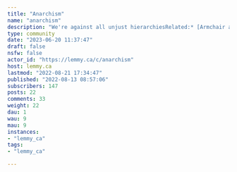 ```yaml
---
title: "Anarchism" 
name: "anarchism"
description: "We're against all unjust hierarchiesRelated:* [Armchair anarchists](https://lemmy.ca/c/armchairsocialist) "
type: community
date: "2023-06-20 11:37:47"
draft: false
nsfw: false
actor_id: "https://lemmy.ca/c/anarchism"
host: lemmy.ca
lastmod: "2022-08-21 17:34:47"
published: "2022-08-13 08:57:06"
subscribers: 147
posts: 22
comments: 33
weight: 22
dau: 1
wau: 9
mau: 9
instances:
- "lemmy_ca"
tags: 
- "lemmy_ca"

---
```

